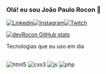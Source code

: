 ### Olá! eu sou João Paulo Rocon 👋

[![Linkedin](https://img.shields.io/badge/LinkedIn-0077B5?style=for-the-badge&logo=linkedin&logoColor=white)](https://www.linkedin.com/in/jo%C3%A3o-paulo-rocon-85b781258/)[![Instagram](https://img.shields.io/badge/Instagram-E4405F?style=for-the-badge&logo=instagram&logoColor=white)](https://www.instagram.com/joaopaulo_rocon/)[![Twitch](https://img.shields.io/badge/Twitch-9146FF?style=for-the-badge&logo=twitch&logoColor=white)]()



[![devRocon GitHub stats](https://github-readme-stats.vercel.app/api?username=JoaoPauloRocon&show_icons=true&theme=tokyonight)]()




Tecnologias que eu uso em dia 
<div style="display: inline_block"><br>
    <img alt="html5" src="https://img.shields.io/badge/HTML5-E34F26?style=for-the-badge&logo=html5&logoColor=white"/>
    <img alt="css3" src="https://img.shields.io/badge/CSS3-1572B6?style=for-the-badge&logo=css3&logoColor=white"/>
    <img alt="js" src="https://img.shields.io/badge/JavaScript-F7DF1E?style=for-the-badge&logo=javascript&logoColor=black"/>
    <img alt="php" src="https://img.shields.io/badge/PHP-777BB4?style=for-the-badge&logo=php&logoColor=white"/>
</div>
